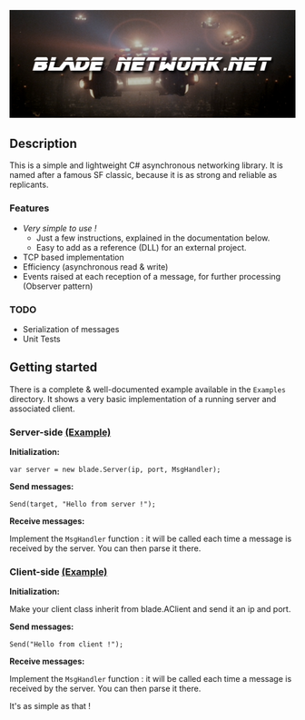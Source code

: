 ![Blade Network.NET](Documentation/Readme/blade-network.png "Blade Network.NET")

## Description

This is a simple and lightweight C# asynchronous networking library.
It is named after a famous SF classic, because it is as strong and reliable as replicants.

### Features

- *Very simple to use !*
  - Just a few instructions, explained in the documentation below.
  - Easy to add as a reference (DLL) for an external project.
- TCP based implementation
- Efficiency (asynchronous read & write)
- Events raised at each reception of a message, for further processing (Observer pattern)

### TODO
- Serialization of messages
- Unit Tests

## Getting started

There is a complete & well-documented example available in the `Examples` directory.
It shows a very basic implementation of a running server and associated client.

### Server-side [(Example)](Examples/BladeServer/Server.cs)

**Initialization:**

    var server = new blade.Server(ip, port, MsgHandler);

**Send messages:**

    Send(target, "Hello from server !");

**Receive messages:**

Implement the `MsgHandler` function : it will be called each time a message is received by the server.
You can then parse it there.

### Client-side [(Example)](Examples/BladeClient/Client.cs)

**Initialization:**

Make your client class inherit from blade.AClient and send it an ip and port.

**Send messages:**

    Send("Hello from client !");

**Receive messages:**

Implement the `MsgHandler` function : it will be called each time a message is received by the server.
You can then parse it there.

It's as simple as that !